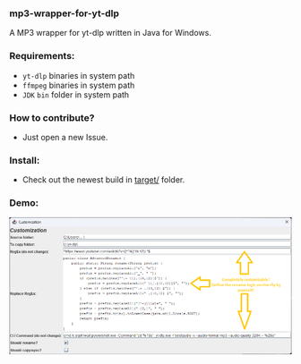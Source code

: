 ### mp3-wrapper-for-yt-dlp

A MP3 wrapper for yt-dlp written in Java for Windows.

### Requirements:

- `yt-dlp` binaries in system path
- `ffmpeg` binaries in system path
- `JDK` `bin` folder in system path

### How to contribute?

- Just open a new Issue.

### Install:

- Check out the newest build in [target/](target) folder.

### Demo:

![Screenshot](Screenshot%202023-02-27%20184945.png)
